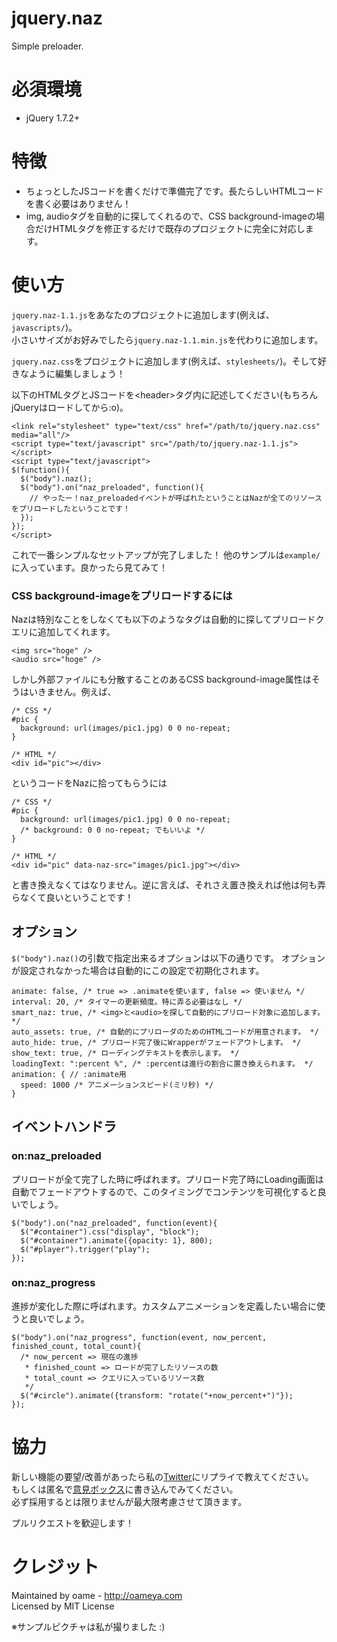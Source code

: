 # jquery.naz

Simple preloader.

# 必須環境

* jQuery 1.7.2+

# 特徴

* ちょっとしたJSコードを書くだけで準備完了です。長たらしいHTMLコードを書く必要はありません！
* img, audioタグを自動的に探してくれるので、CSS background-imageの場合だけHTMLタグを修正するだけで既存のプロジェクトに完全に対応します。

# 使い方

`jquery.naz-1.1.js`をあなたのプロジェクトに追加します(例えば、`javascripts/`)。  
小さいサイズがお好みでしたら`jquery.naz-1.1.min.js`を代わりに追加します。

`jquery.naz.css`をプロジェクトに追加します(例えば、`stylesheets/`)。そして好きなように編集しましょう！

以下のHTMLタグとJSコードを&lt;header&gt;タグ内に記述してください(もちろんjQueryはロードしてから:o)。

	<link rel="stylesheet" type="text/css" href="/path/to/jquery.naz.css" media="all"/>
	<script type="text/javascript" src="/path/to/jquery.naz-1.1.js"></script>
	<script type="text/javascript">
	$(function(){
	  $("body").naz();
	  $("body").on("naz_preloaded", function(){
	    // やったー！naz_preloadedイベントが呼ばれたということはNazが全てのリソースをプリロードしたということです！
	  });
	});
	</script>

これで一番シンプルなセットアップが完了しました！
他のサンプルは`example/`に入っています。良かったら見てみて！

### CSS background-imageをプリロードするには

Nazは特別なことをしなくても以下のようなタグは自動的に探してプリロードクエリに追加してくれます。

	<img src="hoge" />
	<audio src="hoge" />

しかし外部ファイルにも分散することのあるCSS background-image属性はそうはいきません。例えば、  

	/* CSS */
	#pic {
	  background: url(images/pic1.jpg) 0 0 no-repeat;
	}
	
	/* HTML */
	<div id="pic"></div>

というコードをNazに拾ってもらうには

	/* CSS */
	#pic {
	  background: url(images/pic1.jpg) 0 0 no-repeat;
	  /* background: 0 0 no-repeat; でもいいよ */
	}
	
	/* HTML */
	<div id="pic" data-naz-src="images/pic1.jpg"></div>

と書き換えなくてはなりません。逆に言えば、それさえ置き換えれば他は何も弄らなくて良いということです！

## オプション

`$("body").naz()`の引数で指定出来るオプションは以下の通りです。
オプションが設定されなかった場合は自動的にこの設定で初期化されます。
    
    animate: false, /* true => .animateを使います, false => 使いません */
    interval: 20, /* タイマーの更新頻度。特に弄る必要はなし */
    smart_naz: true, /* <img>と<audio>を探して自動的にプリロード対象に追加します。 */
    auto_assets: true, /* 自動的にプリローダのためのHTMLコードが用意されます。 */
    auto_hide: true, /* プリロード完了後にWrapperがフェードアウトします。 */
    show_text: true, /* ローディングテキストを表示します。 */
    loadingText: ":percent %", /* :percentは進行の割合に置き換えられます。 */
    animation: { // :animate用
      speed: 1000 /* アニメーションスピード(ミリ秒) */
    }

## イベントハンドラ

### on:naz_preloaded

プリロードが全て完了した時に呼ばれます。プリロード完了時にLoading画面は自動でフェードアウトするので、このタイミングでコンテンツを可視化すると良いでしょう。

	$("body").on("naz_preloaded", function(event){
      $("#container").css("display", "block");
      $("#container").animate({opacity: 1}, 800);
      $("#player").trigger("play");
    });

### on:naz_progress

進捗が変化した際に呼ばれます。カスタムアニメーションを定義したい場合に使うと良いでしょう。

	$("body").on("naz_progress", function(event, now_percent, finished_count, total_count){
	  /* now_percent => 現在の進捗
	   * finished_count => ロードが完了したリソースの数
	   * total_count => クエリに入っているリソース数
	   */
	  $("#circle").animate({transform: "rotate("+now_percent+")"});
	});

# 協力

新しい機能の要望/改善があったら私の[Twitter](http://twitter.com/o_ame)にリプライで教えてください。  
もしくは匿名で[意見ボックス](http://tracht.ameapp.com/w/5)に書き込んでみてください。  
必ず採用するとは限りませんが最大限考慮させて頂きます。

プルリクエストを歓迎します！

# クレジット

Maintained by oame - http://oameya.com  
Licensed by MIT License

※サンプルピクチャは私が撮りました :)